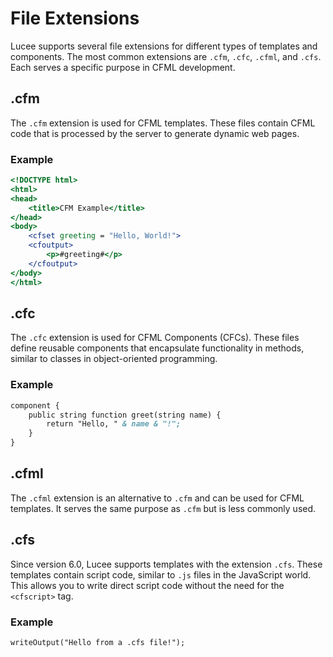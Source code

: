 <!--
{
  "title": "File Extensions",
  "id": "file-extensions",
  "description": "Learn about the different file extensions supported by Lucee, including .cfm, .cfc, .cfml, and .cfs. This guide provides examples for each type of file.",
  "keywords": [
    "CFML",
    "cfm",
    "cfc",
    "cfml",
    "cfs",
    "file extensions"
  ]
}
-->

# File Extensions

Lucee supports several file extensions for different types of templates and components. The most common extensions are `.cfm`, `.cfc`, `.cfml`, and `.cfs`. Each serves a specific purpose in CFML development.

## .cfm

The `.cfm` extension is used for CFML templates. These files contain CFML code that is processed by the server to generate dynamic web pages.

### Example

```cfm
<!DOCTYPE html>
<html>
<head>
    <title>CFM Example</title>
</head>
<body>
    <cfset greeting = "Hello, World!">
    <cfoutput>
        <p>#greeting#</p>
    </cfoutput>
</body>
</html>
```

## .cfc

The `.cfc` extension is used for CFML Components (CFCs). These files define reusable components that encapsulate functionality in methods, similar to classes in object-oriented programming.

### Example

```cfc
component {
    public string function greet(string name) {
        return "Hello, " & name & "!";
    }
}
```

## .cfml

The `.cfml` extension is an alternative to `.cfm` and can be used for CFML templates. It serves the same purpose as `.cfm` but is less commonly used.

## .cfs

Since version 6.0, Lucee supports templates with the extension `.cfs`. These templates contain script code, similar to `.js` files in the JavaScript world. This allows you to write direct script code without the need for the `<cfscript>` tag.

### Example

```cfs
writeOutput("Hello from a .cfs file!");
```
